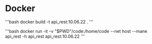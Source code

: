 # Docker

'''bash
docker build -t api_rest:10.06.22 .
'''

'''bash 
docker run -it -v "$PWD"/code:/home/code --net host --mane api_rest -h api_rest api_rest:10.06.22
'''